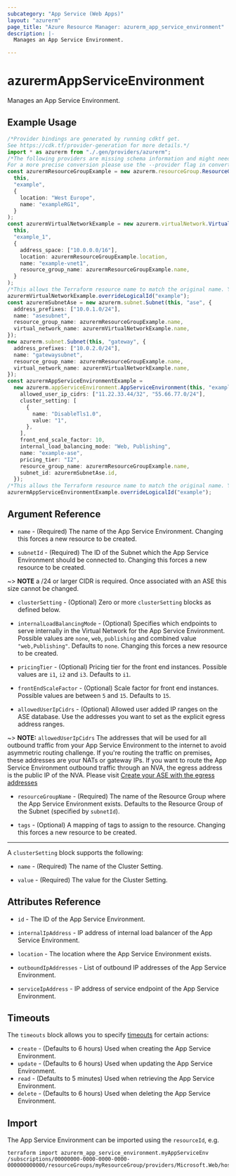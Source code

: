 ```yaml
---
subcategory: "App Service (Web Apps)"
layout: "azurerm"
page_title: "Azure Resource Manager: azurerm_app_service_environment"
description: |-
  Manages an App Service Environment.

---
```


# azurermAppServiceEnvironment

Manages an App Service Environment.

## Example Usage

```typescript
/*Provider bindings are generated by running cdktf get.
See https://cdk.tf/provider-generation for more details.*/
import * as azurerm from "./.gen/providers/azurerm";
/*The following providers are missing schema information and might need manual adjustments to synthesize correctly: azurerm.
For a more precise conversion please use the --provider flag in convert.*/
const azurermResourceGroupExample = new azurerm.resourceGroup.ResourceGroup(
  this,
  "example",
  {
    location: "West Europe",
    name: "exampleRG1",
  }
);
const azurermVirtualNetworkExample = new azurerm.virtualNetwork.VirtualNetwork(
  this,
  "example_1",
  {
    address_space: ["10.0.0.0/16"],
    location: azurermResourceGroupExample.location,
    name: "example-vnet1",
    resource_group_name: azurermResourceGroupExample.name,
  }
);
/*This allows the Terraform resource name to match the original name. You can remove the call if you don't need them to match.*/
azurermVirtualNetworkExample.overrideLogicalId("example");
const azurermSubnetAse = new azurerm.subnet.Subnet(this, "ase", {
  address_prefixes: ["10.0.1.0/24"],
  name: "asesubnet",
  resource_group_name: azurermResourceGroupExample.name,
  virtual_network_name: azurermVirtualNetworkExample.name,
});
new azurerm.subnet.Subnet(this, "gateway", {
  address_prefixes: ["10.0.2.0/24"],
  name: "gatewaysubnet",
  resource_group_name: azurermResourceGroupExample.name,
  virtual_network_name: azurermVirtualNetworkExample.name,
});
const azurermAppServiceEnvironmentExample =
  new azurerm.appServiceEnvironment.AppServiceEnvironment(this, "example_4", {
    allowed_user_ip_cidrs: ["11.22.33.44/32", "55.66.77.0/24"],
    cluster_setting: [
      {
        name: "DisableTls1.0",
        value: "1",
      },
    ],
    front_end_scale_factor: 10,
    internal_load_balancing_mode: "Web, Publishing",
    name: "example-ase",
    pricing_tier: "I2",
    resource_group_name: azurermResourceGroupExample.name,
    subnet_id: azurermSubnetAse.id,
  });
/*This allows the Terraform resource name to match the original name. You can remove the call if you don't need them to match.*/
azurermAppServiceEnvironmentExample.overrideLogicalId("example");

```

## Argument Reference

*   `name` - (Required) The name of the App Service Environment. Changing this forces a new resource to be created.

*   `subnetId` - (Required) The ID of the Subnet which the App Service Environment should be connected to. Changing this forces a new resource to be created.

\~> **NOTE** a /24 or larger CIDR is required. Once associated with an ASE this size cannot be changed.

*   `clusterSetting` - (Optional) Zero or more `clusterSetting` blocks as defined below.

*   `internalLoadBalancingMode` - (Optional) Specifies which endpoints to serve internally in the Virtual Network for the App Service Environment. Possible values are `none`, `web`, `publishing` and combined value `"web,Publishing"`. Defaults to `none`. Changing this forces a new resource to be created.

*   `pricingTier` - (Optional) Pricing tier for the front end instances. Possible values are `i1`, `i2` and `i3`. Defaults to `i1`.

*   `frontEndScaleFactor` - (Optional) Scale factor for front end instances. Possible values are between `5` and `15`. Defaults to `15`.

*   `allowedUserIpCidrs` - (Optional) Allowed user added IP ranges on the ASE database. Use the addresses you want to set as the explicit egress address ranges.

\~> **NOTE:** `allowedUserIpCidrs` The addresses that will be used for all outbound traffic from your App Service Environment to the internet to avoid asymmetric routing challenge. If you're routing the traffic on premises, these addresses are your NATs or gateway IPs. If you want to route the App Service Environment outbound traffic through an NVA, the egress address is the public IP of the NVA. Please visit [Create your ASE with the egress addresses](https://docs.microsoft.com/azure/app-service/environment/forced-tunnel-support#add-your-own-ips-to-the-ase-azure-sql-firewall)

*   `resourceGroupName` - (Required) The name of the Resource Group where the App Service Environment exists. Defaults to the Resource Group of the Subnet (specified by `subnetId`).

*   `tags` - (Optional) A mapping of tags to assign to the resource. Changing this forces a new resource to be created.

***

A `clusterSetting` block supports the following:

*   `name` - (Required) The name of the Cluster Setting.

*   `value` - (Required) The value for the Cluster Setting.

## Attributes Reference

*   `id` - The ID of the App Service Environment.

*   `internalIpAddress` - IP address of internal load balancer of the App Service Environment.

*   `location` - The location where the App Service Environment exists.

*   `outboundIpAddresses` - List of outbound IP addresses of the App Service Environment.

*   `serviceIpAddress` - IP address of service endpoint of the App Service Environment.

## Timeouts

The `timeouts` block allows you to specify [timeouts](https://www.terraform.io/language/resources/syntax#operation-timeouts) for certain actions:

* `create` - (Defaults to 6 hours) Used when creating the App Service Environment.
* `update` - (Defaults to 6 hours) Used when updating the App Service Environment.
* `read` - (Defaults to 5 minutes) Used when retrieving the App Service Environment.
* `delete` - (Defaults to 6 hours) Used when deleting the App Service Environment.

## Import

The App Service Environment can be imported using the `resourceId`, e.g.

```console
terraform import azurerm_app_service_environment.myAppServiceEnv /subscriptions/00000000-0000-0000-0000-000000000000/resourceGroups/myResourceGroup/providers/Microsoft.Web/hostingEnvironments/myAppServiceEnv
```
